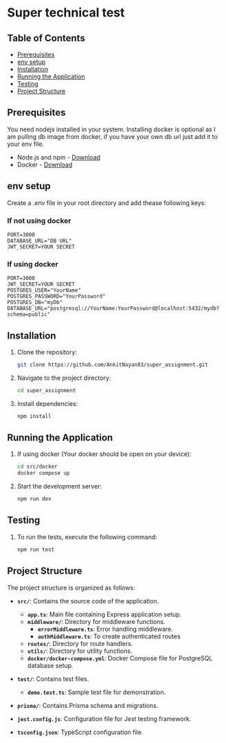 # Super technical test

## Table of Contents

-   [Prerequisites](#prerequisites)
-   [env setup](#env-setup)
-   [Installation](#installation)
-   [Running the Application](#running-the-application)
-   [Testing](#testing)
-   [Project Structure](#project-structure)

## Prerequisites

You need nodejs installed in your system. Installing docker is optional as I am pulling db image from docker, if you have your own db url just add it to your env file.

-   Node.js and npm - [Download](https://nodejs.org/)
-   Docker - [Download](https://www.docker.com/)

## env setup

Create a .env file in your root directory and add thease following keys:

### If not using docker

    PORT=3000
    DATABASE_URL="DB URL"
    JWT_SECRET=YOUR SECRET

### If using docker

    PORT=3000
    JWT_SECRET=YOUR SECRET
    POSTGRES_USER="YourName"
    POSTGRES_PASSWORD="YourPassword"
    POSTGRES_DB="myDb"
    DATABASE_URL="postgresql://YourName:YourPassword@localhost:5432/mydb?schema=public"

## Installation

1. Clone the repository:

    ```bash
    git clone https://github.com/AnkitNayan83/super_assignment.git
    ```

2. Navigate to the project directory:

    ```bash
    cd super_assignment
    ```

3. Install dependencies:

    ```bash
    npm install
    ```

## Running the Application

1. If using docker (Your docker should be open on your device):
    ```bash
    cd src/docker
    docker compose up
    ```
2. Start the development server:

    ```bash
    npm run dev
    ```

## Testing

1. To run the tests, execute the following command:

    ```bash
    npm run test
    ```

## Project Structure

The project structure is organized as follows:

-   **`src/`**: Contains the source code of the application.
    -   **`app.ts`**: Main file containing Express application setup.
    -   **`middleware/`**: Directory for middleware functions.
        -   **`errorMiddleware.ts`**: Error handling middleware.
        -   **`authMiddleware.ts`**: To create authenticated routes
    -   **`routes/`**: Directory for route handlers.
    -   **`utils/`**: Directory for utility functions.
    -   **`docker/docker-compose.yml`**: Docker Compose file for PostgreSQL database setup.
-   **`test/`**: Contains test files.
    -   **`demo.test.ts`**: Sample test file for demonstration.
-   **`prisma/`**: Contains Prisma schema and migrations.

-   **`jest.config.js`**: Configuration file for Jest testing framework.
-   **`tsconfig.json`**: TypeScript configuration file.
